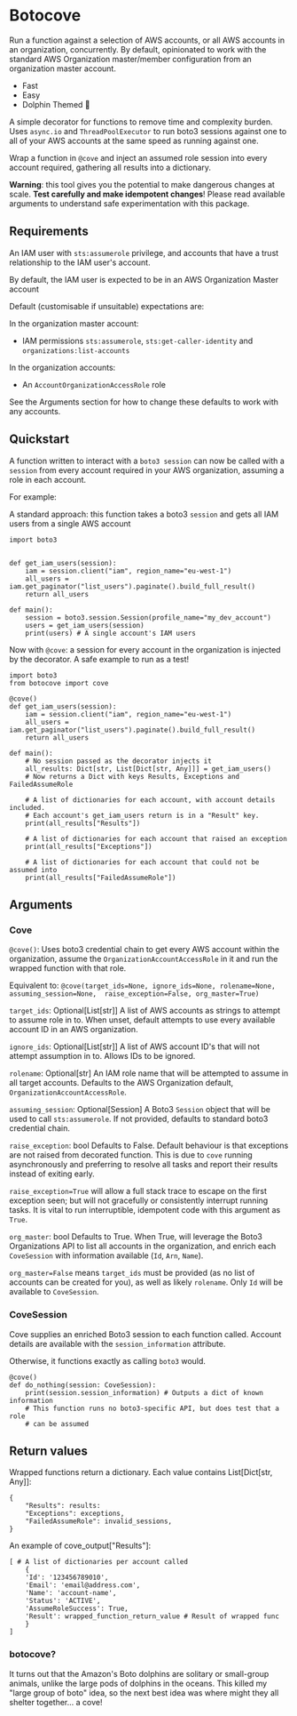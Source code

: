 # Botocove

Run a function against a selection of AWS accounts, or all AWS accounts in an
organization, concurrently. By default, opinionated to work with the standard
AWS Organization master/member configuration from an organization master account.

- Fast
- Easy
- Dolphin Themed 🐬

A simple decorator for functions to remove time and complexity burden. Uses
`async.io` and `ThreadPoolExecutor` to run boto3 sessions against one to all
of your AWS accounts at the same speed as running against one.

Wrap a function in `@cove` and inject an assumed role session into every account
required, gathering all results into a dictionary.

**Warning**: this tool gives you the potential to make dangerous changes
at scale. **Test carefully and make idempotent changes**! Please read available
arguments to understand safe experimentation with this package.

## Requirements

An IAM user with `sts:assumerole` privilege, and accounts that have a trust
relationship to the IAM user's account.

By default, the IAM user is expected to be in an AWS Organization Master account

Default (customisable if unsuitable) expectations are:

In the organization master account:
* IAM permissions `sts:assumerole`, `sts:get-caller-identity` and `organizations:list-accounts`

In the organization accounts:
* An `AccountOrganizationAccessRole` role

See the Arguments section for how to change these defaults to work with any
accounts.

## Quickstart
A function written to interact with a `boto3 session` can now be called with
a `session` from every account required in your AWS organization, assuming
a role in each account.

For example:

A standard approach: this function takes a boto3 `session` and gets all IAM users from a single AWS account

```
import boto3


def get_iam_users(session):
    iam = session.client("iam", region_name="eu-west-1")
    all_users = iam.get_paginator("list_users").paginate().build_full_result()
    return all_users

def main():
    session = boto3.session.Session(profile_name="my_dev_account")
    users = get_iam_users(session)
    print(users) # A single account's IAM users
```

Now with `@cove`: a session for every account in the organization is injected
by the decorator. A safe example to run as a test!

```
import boto3
from botocove import cove

@cove()
def get_iam_users(session):
    iam = session.client("iam", region_name="eu-west-1")
    all_users = iam.get_paginator("list_users").paginate().build_full_result()
    return all_users

def main():
    # No session passed as the decorator injects it
    all_results: Dict[str, List[Dict[str, Any]]] = get_iam_users() 
    # Now returns a Dict with keys Results, Exceptions and FailedAssumeRole
    
    # A list of dictionaries for each account, with account details included.
    # Each account's get_iam_users return is in a "Result" key.
    print(all_results["Results"]) 
    
    # A list of dictionaries for each account that raised an exception
    print(all_results["Exceptions"])

    # A list of dictionaries for each account that could not be assumed into
    print(all_results["FailedAssumeRole"])
```

## Arguments

### Cove
`@cove()`: Uses boto3 credential chain to get every AWS account within the
organization, assume the `OrganizationAccountAccessRole` in it and run the
wrapped function with that role.

Equivalent to:
`@cove(target_ids=None, ignore_ids=None, rolename=None, assuming_session=None, 
    raise_exception=False, org_master=True)`

`target_ids`: Optional[List[str]]
A list of AWS accounts as strings to attempt to assume role in to. When unset,
default attempts to use every available account ID in an AWS organization.

`ignore_ids`: Optional[List[str]]
A list of AWS account ID's that will not attempt assumption in to. Allows IDs to
be ignored.

`rolename`: Optional[str]
An IAM role name that will be attempted to assume in all target accounts. 
Defaults to the AWS Organization default, `OrganizationAccountAccessRole`.

`assuming_session`: Optional[Session]
A Boto3 `Session` object that will be used to call `sts:assumerole`. If not
provided, defaults to standard boto3 credential chain.

`raise_exception`: bool
Defaults to False. Default behaviour is that exceptions are not raised from
decorated function. This is due to `cove` running asynchronously and preferring
to resolve all tasks and report their results instead of exiting early.

`raise_exception=True` will allow a full stack trace to escape on the first
exception seen; but will not gracefully or consistently interrupt running tasks.
 It is vital to run interruptible, idempotent code with this argument as `True`.

`org_master`: bool
Defaults to True. When True, will leverage the Boto3 Organizations API to list
all accounts in the organization, and enrich each `CoveSession` with information
available (`Id`, `Arn`, `Name`). 

`org_master=False` means `target_ids` must be provided (as no list of accounts
can be created for you), as well as likely `rolename`. Only `Id` will be
available to `CoveSession`.

### CoveSession

Cove supplies an enriched Boto3 session to each function called. Account details
are available with the `session_information` attribute.

Otherwise, it functions exactly as calling `boto3` would.

```
@cove()
def do_nothing(session: CoveSession):
    print(session.session_information) # Outputs a dict of known information
    # This function runs no boto3-specific API, but does test that a role
    # can be assumed
```

## Return values

Wrapped functions return a dictionary. Each value contains List[Dict[str, Any]]:
```
{
    "Results": results: 
    "Exceptions": exceptions,
    "FailedAssumeRole": invalid_sessions,
}
```
An example of cove_output["Results"]:
```
[ # A list of dictionaries per account called
    {
    'Id': '123456789010',
    'Email': 'email@address.com',
    'Name': 'account-name',
    'Status': 'ACTIVE',
    'AssumeRoleSuccess': True,
    'Result': wrapped_function_return_value # Result of wrapped func
    } 
] 
```

### botocove?

It turns out that the Amazon's Boto dolphins are solitary or small-group animals,
unlike the large pods of dolphins in the oceans. This killed my "large group of boto"
idea, so the next best idea was where might they all shelter together... a cove!